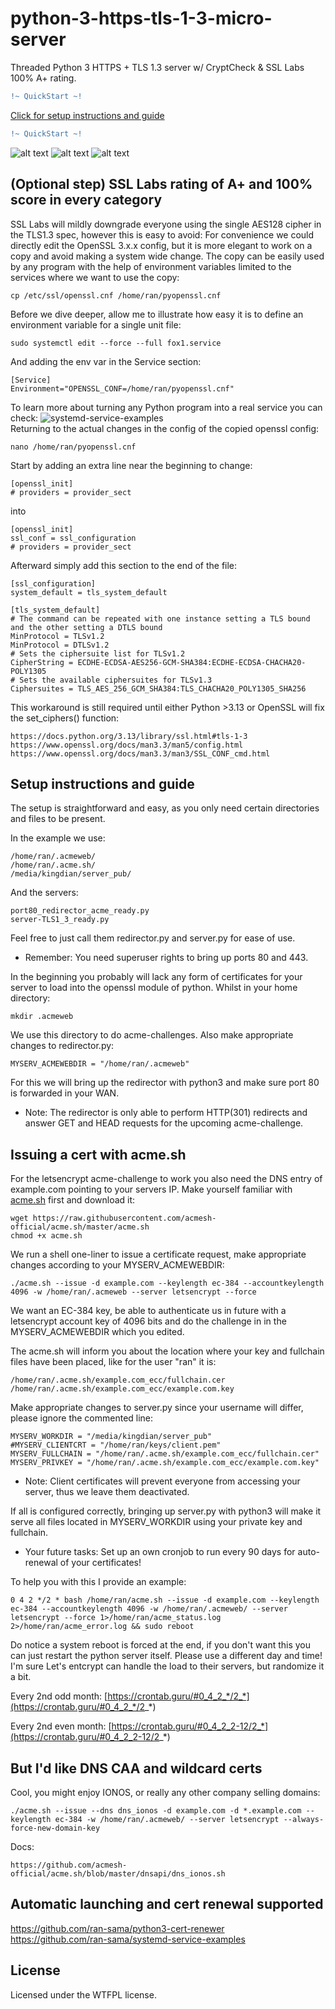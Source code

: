 # python-3-https-tls-1-3-micro-server
Threaded Python 3 HTTPS + TLS 1.3 server w/ CryptCheck & SSL Labs 100% A+ rating.
```diff
!~ QuickStart ~!
```
[Click for setup instructions and guide](https://github.com/ran-sama/python-3-https-tls-1-3-micro-server?tab=readme-ov-file#setup-instructions-and-guide)
```diff
!~ QuickStart ~!
```
![alt text](https://raw.githubusercontent.com/ran-sama/python3_https_tls1_2_microserver/master/images/tls13_tls12_mixed_mode_new.png)
![alt text](https://raw.githubusercontent.com/ran-sama/python3_https_tls1_2_microserver/master/images/cryptcheck.png)
![alt text](https://raw.githubusercontent.com/ran-sama/python3_https_tls1_2_microserver/master/images/observatory_rating_new.png)

## (Optional step) SSL Labs rating of A+ and 100% score in every category

SSL Labs will mildly downgrade everyone using the single AES128 cipher in the TLS1.3 spec, however this is easy to avoid:
For convenience we could directly edit the OpenSSL 3.x.x config, but it is more elegant to work on a copy and avoid making a system wide change.
The copy can be easily used by any program with the help of environment variables limited to the services where we want to use the copy:
```
cp /etc/ssl/openssl.cnf /home/ran/pyopenssl.cnf
```
Before we dive deeper, allow me to illustrate how easy it is to define an environment variable for a single unit file:
```
sudo systemctl edit --force --full fox1.service
```
And adding the env var in the Service section:
```
[Service]
Environment="OPENSSL_CONF=/home/ran/pyopenssl.cnf"
```
To learn more about turning any Python program into a real service you can check: ![systemd-service-examples](https://github.com/ran-sama/systemd-service-examples)  
Returning to the actual changes in the config of the copied openssl config:
```
nano /home/ran/pyopenssl.cnf
```
Start by adding an extra line near the beginning to change:
```
[openssl_init]
# providers = provider_sect
```
into
```
[openssl_init]
ssl_conf = ssl_configuration
# providers = provider_sect
```

Afterward simply add this section to the end of the file:
```
[ssl_configuration]
system_default = tls_system_default

[tls_system_default]
# The command can be repeated with one instance setting a TLS bound and the other setting a DTLS bound
MinProtocol = TLSv1.2
MinProtocol = DTLSv1.2
# Sets the ciphersuite list for TLSv1.2
CipherString = ECDHE-ECDSA-AES256-GCM-SHA384:ECDHE-ECDSA-CHACHA20-POLY1305
# Sets the available ciphersuites for TLSv1.3
Ciphersuites = TLS_AES_256_GCM_SHA384:TLS_CHACHA20_POLY1305_SHA256
```

This workaround is still required until either Python >3.13 or OpenSSL will fix the set_ciphers() function:
```
https://docs.python.org/3.13/library/ssl.html#tls-1-3
https://www.openssl.org/docs/man3.3/man5/config.html
https://www.openssl.org/docs/man3.3/man3/SSL_CONF_cmd.html
```

## Setup instructions and guide

The setup is straightforward and easy, as you only need certain directories and files to be present.

In the example we use:
```
/home/ran/.acmeweb/
/home/ran/.acme.sh/
/media/kingdian/server_pub/
```
And the servers:
```
port80_redirector_acme_ready.py
server-TLS1_3_ready.py
```
Feel free to just call them redirector.py and server.py for ease of use.
* Remember: You need superuser rights to bring up ports 80 and 443. 

In the beginning you probably will lack any form of certificates for your server to load into the openssl module of python.
Whilst in your home directory:
```
mkdir .acmeweb
```
We use this directory to do acme-challenges.
Also make appropriate changes to redirector.py:
```
MYSERV_ACMEWEBDIR = "/home/ran/.acmeweb"
```
For this we will bring up the redirector with python3 and make sure port 80 is forwarded in your WAN.
* Note: The redirector is only able to perform HTTP(301) redirects and answer GET and HEAD requests for the upcoming acme-challenge.

## Issuing a cert with acme.sh

For the letsencrypt acme-challenge to work you also need the DNS entry of example.com pointing to your servers IP.
Make yourself familiar with [acme.sh](https://github.com/acmesh-official/acme.sh) first and download it:

```
wget https://raw.githubusercontent.com/acmesh-official/acme.sh/master/acme.sh
chmod +x acme.sh
```
We run a shell one-liner to issue a certificate request, make appropriate changes according to your MYSERV_ACMEWEBDIR:
```
./acme.sh --issue -d example.com --keylength ec-384 --accountkeylength 4096 -w /home/ran/.acmeweb --server letsencrypt --force
```
We want an EC-384 key, be able to authenticate us in future with a letsencrypt account key of 4096 bits and do the challenge in in the MYSERV_ACMEWEBDIR which you edited.

The acme.sh will inform you about the location where your key and fullchain files have been placed, like for the user "ran" it is:
```
/home/ran/.acme.sh/example.com_ecc/fullchain.cer
/home/ran/.acme.sh/example.com_ecc/example.com.key
```

Make appropriate changes to server.py since your username will differ, please ignore the commented line:
```
MYSERV_WORKDIR = "/media/kingdian/server_pub"
#MYSERV_CLIENTCRT = "/home/ran/keys/client.pem"
MYSERV_FULLCHAIN = "/home/ran/.acme.sh/example.com_ecc/fullchain.cer"
MYSERV_PRIVKEY = "/home/ran/.acme.sh/example.com_ecc/example.com.key"
```
* Note: Client certificates will prevent everyone from accessing your server, thus we leave them deactivated.

If all is configured correctly, bringing up server.py with python3 will make it serve all files located in MYSERV_WORKDIR using your private key and fullchain.

* Your future tasks: Set up an own cronjob to run every 90 days for auto-renewal of your certificates!

To help you with this I provide an example:
```
0 4 2 */2 * bash /home/ran/acme.sh --issue -d example.com --keylength ec-384 --accountkeylength 4096 -w /home/ran/.acmeweb/ --server letsencrypt --force 1>/home/ran/acme_status.log 2>/home/ran/acme_error.log && sudo reboot
```
Do notice a system reboot is forced at the end, if you don't want this you can just restart the python server itself.
Please use a different day and time! I'm sure Let's entcrypt can handle the load to their servers, but randomize it a bit.

Every 2nd odd month:
[https://crontab.guru/#0_4_2_*/2_*](https://crontab.guru/#0_4_2_*/2_*)

Every 2nd even month:
[https://crontab.guru/#0_4_2_2-12/2_*](https://crontab.guru/#0_4_2_2-12/2_*)

## But I'd like DNS CAA and wildcard certs

Cool, you might enjoy IONOS, or really any other company selling domains:
```
./acme.sh --issue --dns dns_ionos -d example.com -d *.example.com --keylength ec-384 -w /home/ran/.acmeweb/ --server letsencrypt --always-force-new-domain-key
```
Docs:
```
https://github.com/acmesh-official/acme.sh/blob/master/dnsapi/dns_ionos.sh
```

## Automatic launching and cert renewal supported

https://github.com/ran-sama/python3-cert-renewer  
https://github.com/ran-sama/systemd-service-examples  


## License
Licensed under the WTFPL license.
